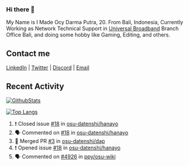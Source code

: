 ### Hi there 👋

My Name is I Made Ocy Darma Putra, 20. From Bali, Indonesia, Currently Working as Network Technical Support in [Universal Broadband](https://universal.net.id) Branch Office Bali, and doing some hobby like Gaming, Editing, and others.

## Contact me

[LinkedIn](https://linkedin.com/in/troke) | [Twitter](https://twitter.com/darma_ochi) | [Discord](https://link.troke.id/discord) | <a href="mailto:ochi@troke.id">Email</a> 

## Recent Activity

[![GithubStats](https://github-readme-stats.vercel.app/api?username=troke12&show_icons=true)](https://github.com/troke12)

[![Top Langs](https://github-readme-stats.vercel.app/api/top-langs/?username=troke12&layout=compact)](https://github.com/anuraghazra/github-readme-stats)

<!--START_SECTION:activity-->
1. ❗️ Closed issue [#18](https://github.com/osu-datenshi/hanayo/issues/18) in [osu-datenshi/hanayo](https://github.com/osu-datenshi/hanayo)
2. 🗣 Commented on [#18](https://github.com/osu-datenshi/hanayo/issues/18) in [osu-datenshi/hanayo](https://github.com/osu-datenshi/hanayo)
3. 🎉 Merged PR [#3](https://github.com/osu-datenshi/dap/pull/3) in [osu-datenshi/dap](https://github.com/osu-datenshi/dap)
4. ❗️ Opened issue [#18](https://github.com/osu-datenshi/hanayo/issues/18) in [osu-datenshi/hanayo](https://github.com/osu-datenshi/hanayo)
5. 🗣 Commented on [#4926](https://github.com/ppy/osu-wiki/issues/4926) in [ppy/osu-wiki](https://github.com/ppy/osu-wiki)
<!--END_SECTION:activity-->

